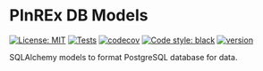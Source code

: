 # PInREx DB Models

[![License: MIT](https://img.shields.io/badge/License-MIT-yellow.svg)](https://opensource.org/licenses/MIT)
[![Tests](https://github.com/jdkern11/pinrex_db_models/workflows/tests/badge.svg)](https://github.com/jdkern11/pinrex_db_models/actions?workflow=tests)
[![codecov](https://codecov.io/gh/jdkern11/pinrex_db_models/branch/main/graph/badge.svg?token=4MU1H8MD94)](https://codecov.io/gh/jdkern11/pinrex_db_models)
[![Code style: black](https://img.shields.io/badge/code%20style-black-000000.svg)](https://github.com/python/black)
[![version](https://img.shields.io/github/v/release/jdkern11/pinrex_db_models)](https://github.com/jdkern11/pinrex_db_models/releases)


SQLAlchemy models to format PostgreSQL database for data.

